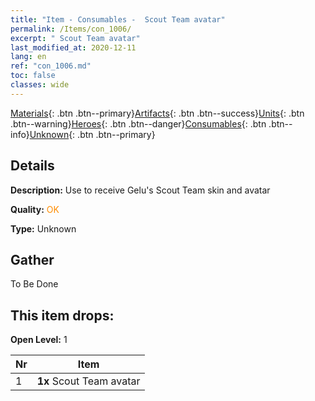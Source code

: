 ```yaml
---
title: "Item - Consumables -  Scout Team avatar"
permalink: /Items/con_1006/
excerpt: " Scout Team avatar"
last_modified_at: 2020-12-11
lang: en
ref: "con_1006.md"
toc: false
classes: wide
---
```

 [Materials](/Items/){: .btn .btn--primary}[Artifacts](/Items/Artifacts/){: .btn .btn--success}[Units](/Items/Units/){: .btn .btn--warning}[Heroes](/Items/Heroes/){: .btn .btn--danger}[Consumables](/Items/Consumables/){: .btn .btn--info}[Unknown](/Items/Unknown/){: .btn .btn--primary}

## Details
 **Description:** Use to receive Gelu's Scout Team skin and avatar

 **Quality:** <span style="color: #FF8C00">OK</span>

 **Type:** Unknown

## Gather

  To Be Done

## This item drops:

 **Open Level:** 1

  | Nr |      Item    |
  |:---|:------------:|
  | 1 |  **1x** Scout Team avatar | 

